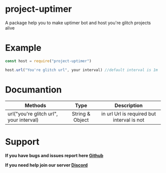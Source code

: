 # project-uptimer

A package help you to make uptimer bot and host you're glitch projects alive

# Example

```js
const host = require("project-uptimer")

host.url("You're glitch url", your interval) //default interval is 1m
```

# Documantion


| Methods       | Type           | Description |
| ------------- |:-------------:|:--------------:|
| url("you're glitch url", your interval)     | String & Object | in url Url is required but interval is not |

# Support

**If you have bugs and issues report here [Github](https://github.com/RPGTheGreat/project-uptimer)**

**If you need help join our server [Discord](https://discord.gg/yqAGXbz)**
